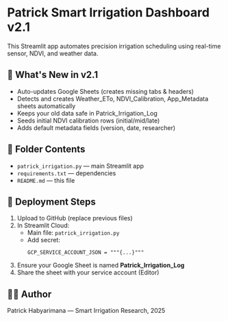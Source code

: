 # Patrick Smart Irrigation Dashboard v2.1

This Streamlit app automates precision irrigation scheduling using real-time sensor, NDVI, and weather data.

## 🌟 What's New in v2.1
- Auto-updates Google Sheets (creates missing tabs & headers)
- Detects and creates Weather_ETo, NDVI_Calibration, App_Metadata sheets automatically
- Keeps your old data safe in Patrick_Irrigation_Log
- Seeds initial NDVI calibration rows (initial/mid/late)
- Adds default metadata fields (version, date, researcher)

## 📂 Folder Contents
- `patrick_irrigation.py` — main Streamlit app
- `requirements.txt` — dependencies
- `README.md` — this file

## 🚀 Deployment Steps
1. Upload to GitHub (replace previous files)
2. In Streamlit Cloud:
   - Main file: `patrick_irrigation.py`
   - Add secret:  
     ```
     GCP_SERVICE_ACCOUNT_JSON = """{...}"""
     ```
3. Ensure your Google Sheet is named **Patrick_Irrigation_Log**
4. Share the sheet with your service account (Editor)

## 👨‍🔬 Author
Patrick Habyarimana — Smart Irrigation Research, 2025
